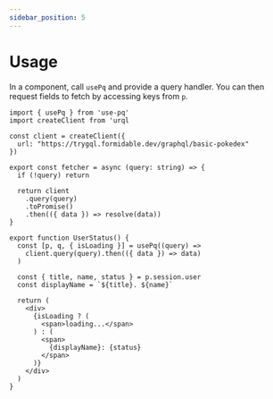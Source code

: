 ```yaml
---
sidebar_position: 5
---
```


# Usage

In a component, call `usePq` and provide a query handler. You can then request fields to fetch by accessing keys from `p`.

```tsx
import { usePq } from 'use-pq'
import createClient from 'urql

const client = createClient({
  url: "https://trygql.formidable.dev/graphql/basic-pokedex"
})

export const fetcher = async (query: string) => {
  if (!query) return

  return client
    .query(query)
    .toPromise()
    .then(({ data }) => resolve(data))
}

export function UserStatus() {
  const [p, q, { isLoading }] = usePq((query) =>
    client.query(query).then(({ data }) => data)
  )

  const { title, name, status } = p.session.user
  const displayName = `${title}. ${name}`

  return (
    <div>
      {isLoading ? (
        <span>loading...</span>
      ) : (
        <span>
          {displayName}: {status}
        </span>
      )}
    </div>
  )
}
```

